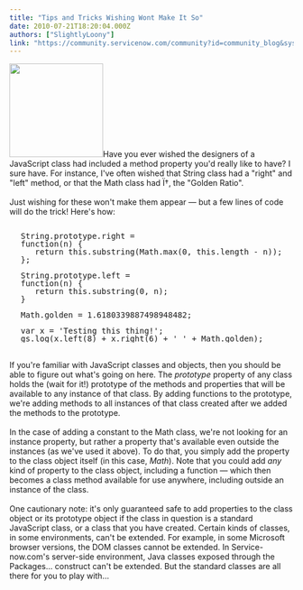 ```yaml
---
title: "Tips and Tricks Wishing Wont Make It So"
date: 2010-07-21T18:20:04.000Z
authors: ["SlightlyLoony"]
link: "https://community.servicenow.com/community?id=community_blog&sys_id=556daa29dbd0dbc01dcaf3231f9619c5"
---
```

<p><img __jive_id="4898" alt="" class="jive-image" src="nogear.png" style="width: auto; height: 166px;" />Have you ever wished the designers of a JavaScript class had included a method property you'd really like to have? I sure have. For instance, I've often wished that String class had a "right" and "left" method, or that the Math class had Ï†, the "Golden Ratio". <br /><br />Just wishing for these won't make them appear — but a few lines of code will do the trick! Here's how:<!--break--><br /><pre style="margin-left:20px;line-height:1;"><br />String.prototype.right =<br />function(n) {<br />   return this.substring(Math.max(0, this.length - n));<br />};<br /><br />String.prototype.left =<br />function(n) {<br />   return this.substring(0, n);<br />}<br /><br />Math.golden = 1.6180339887498948482;<br /><br />var x = 'Testing this thing!';<br />gs.log(x.left(8) + x.right(6) + ' ' + Math.golden);</pre><br />If you're familiar with JavaScript classes and objects, then you should be able to figure out what's going on here. The <i>prototype</i> property of any class holds the (wait for it!) prototype of the methods and properties that will be available to any instance of that class. By adding functions to the prototype, we're adding methods to all instances of that class created after we added the methods to the prototype.<br /><br />In the case of adding a constant to the Math class, we're not looking for an instance property, but rather a property that's available even outside the instances (as we've used it above). To do that, you simply add the property to the class object itself (in this case, <i>Math</i>). Note that you could add <i>any</i> kind of property to the class object, including a function — which then becomes a class method available for use anywhere, including outside an instance of the class.<br /><br />One cautionary note: it's only guaranteed safe to add properties to the class object or its prototype object if the class in question is a standard JavaScript class, or a class that you have created. Certain kinds of classes, in some environments, can't be extended. For example, in some Microsoft browser versions, the DOM classes cannot be extended. In Service-now.com's server-side environment, Java classes exposed through the Packages... construct can't be extended. But the standard classes are all there for you to play with...</p>